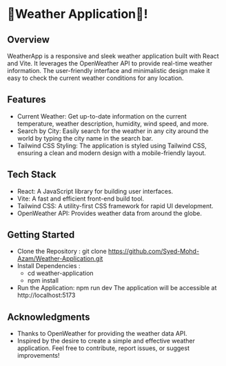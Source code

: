 # 🧡Weather Application🚀!
## Overview
WeatherApp is a responsive and sleek weather application built with React and Vite. It leverages the OpenWeather API to provide real-time weather information. The user-friendly interface and minimalistic design make it easy to check the current weather conditions for any location.
## Features
- Current Weather: Get up-to-date information on the current temperature, weather description, humidity, wind speed, and more.
- Search by City: Easily search for the weather in any city around the world by typing the city name in the search bar.
- Tailwind CSS Styling: The application is styled using Tailwind CSS, ensuring a clean and modern design with a mobile-friendly layout.
## Tech Stack
- React: A JavaScript library for building user interfaces.
- Vite: A fast and efficient front-end build tool.
- Tailwind CSS: A utility-first CSS framework for rapid UI development.
- OpenWeather API: Provides weather data from around the globe.
## Getting Started
- Clone the Repository :
  git clone https://github.com/Syed-Mohd-Azam/Weather-Application.git
- Install Dependencies :
  - cd weather-application
  - npm install
- Run the Application:
  npm run dev
  The application will be accessible at http://localhost:5173
## Acknowledgments
- Thanks to OpenWeather for providing the weather data API.
- Inspired by the desire to create a simple and effective weather application.
Feel free to contribute, report issues, or suggest improvements!
